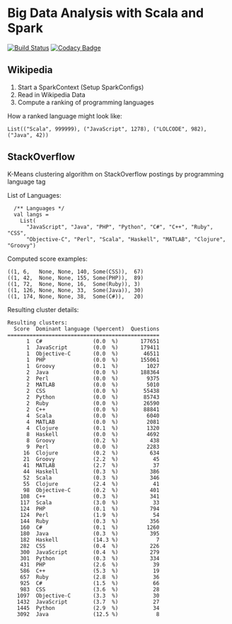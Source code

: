 # Big Data Analysis with Scala and Spark
[![Build Status](https://travis-ci.com/joyoyoyoyoyo/Big-Data-Analysis-with-Scala-and-Spark.svg?branch=master)](https://travis-ci.com/joyoyoyoyoyo/Big-Data-Analysis-with-Scala-and-Spark)
[![Codacy Badge](https://api.codacy.com/project/badge/Grade/e76aae13cbcb4695aac9e10402b859d2)](https://www.codacy.com/app/joyoyoyoyoyo/Big-Data-Analysis-with-Scala-and-Spark?utm_source=github.com&amp;utm_medium=referral&amp;utm_content=joyoyoyoyoyo/Big-Data-Analysis-with-Scala-and-Spark&amp;utm_campaign=Badge_Grade)

## Wikipedia
1. Start a SparkContext (Setup SparkConfigs)
2. Read in Wikipedia Data
3. Compute a ranking of programming languages

How a ranked language might look like:
```
List(("Scala", 999999), ("JavaScript", 1278), ("LOLCODE", 982), ("Java", 42))
```


## StackOverflow 
K-Means clustering algorithm on StackOverflow postings by programming language tag

List of Languages:
```
  /** Languages */
  val langs =
    List(
      "JavaScript", "Java", "PHP", "Python", "C#", "C++", "Ruby", "CSS",
      "Objective-C", "Perl", "Scala", "Haskell", "MATLAB", "Clojure", "Groovy")

```

Computed score examples:
```
((1, 6,   None, None, 140, Some(CSS)),  67)
((1, 42,  None, None, 155, Some(PHP)),  89)
((1, 72,  None, None, 16,  Some(Ruby)), 3)
((1, 126, None, None, 33,  Some(Java)), 30)
((1, 174, None, None, 38,  Some(C#)),   20)
```

Resulting cluster details:
```
Resulting clusters:
  Score  Dominant language (%percent)  Questions
================================================
      1  C#                (0.0  %)       177651
      1  JavaScript        (0.0  %)       179411
      1  Objective-C       (0.0  %)        46511
      1  PHP               (0.0  %)       155061
      1  Groovy            (0.1  %)         1027
      2  Java              (0.0  %)       188364
      2  Perl              (0.0  %)         9375
      2  MATLAB            (0.0  %)         5010
      2  CSS               (0.0  %)        55438
      2  Python            (0.0  %)        85743
      2  Ruby              (0.0  %)        26590
      2  C++               (0.0  %)        88841
      4  Scala             (0.0  %)         6040
      4  MATLAB            (0.0  %)         2081
      4  Clojure           (0.1  %)         1320
      8  Haskell           (0.0  %)         4692
      8  Groovy            (0.2  %)          438
      9  Perl              (0.0  %)         2283
     16  Clojure           (0.2  %)          634
     21  Groovy            (2.2  %)           45
     41  MATLAB            (2.7  %)           37
     44  Haskell           (0.3  %)          386
     52  Scala             (0.3  %)          346
     55  Clojure           (2.4  %)           41
     98  Objective-C       (0.2  %)          401
    108  C++               (0.3  %)          341
    117  Scala             (3.0  %)           33
    124  PHP               (0.1  %)          794
    124  Perl              (1.9  %)           54
    144  Ruby              (0.3  %)          356
    160  C#                (0.1  %)         1260
    180  Java              (0.3  %)          395
    182  Haskell           (14.3 %)            7
    282  CSS               (0.4  %)          226
    300  JavaScript        (0.4  %)          279
    301  Python            (0.3  %)          334
    431  PHP               (2.6  %)           39
    586  C++               (5.3  %)           19
    657  Ruby              (2.8  %)           36
    925  C#                (1.5  %)           66
    983  CSS               (3.6  %)           28
   1097  Objective-C       (3.3  %)           30
   1432  JavaScript        (3.7  %)           27
   1445  Python            (2.9  %)           34
   3092  Java              (12.5 %)            8
```
